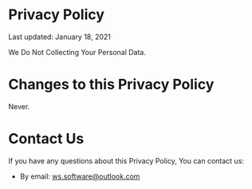# Privacy Policy

Last updated: January 18, 2021

We Do Not Collecting Your Personal Data.

# Changes to this Privacy Policy

Never.

# Contact Us

If you have any questions about this Privacy Policy, You can contact us:

- By email: ws.software@outlook.com

